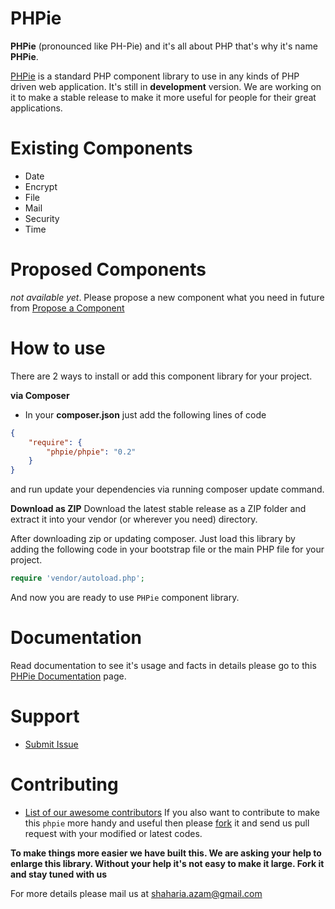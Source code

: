 PHPie
=====
**PHPie** (pronounced like PH-Pie) and it's all about PHP that's why it's name **PHPie**.

[PHPie](https://github.com/phpie/phpie) is a standard PHP component library to use in any kinds of PHP driven web application. It's still in **development** version. We are working on it to make a stable release to make it more useful for people for their great applications.

Existing Components
======
- Date
- Encrypt
- File
- Mail
- Security
- Time

Proposed Components
======
 _not available yet_. Please propose a new component what you need in future from [Propose a Component](https://github.com/phpie/phpie/issues/new)
 
How to use
======
There are 2 ways to install or add this component library for your project.

**via Composer**
- In your **composer.json** just add the following lines of code

```json
{
    "require": {
        "phpie/phpie": "0.2"
    }
}
```
and run update your dependencies via running composer update command.

**Download as ZIP**
Download the latest stable release as a ZIP folder and extract it into your vendor (or wherever you need) directory.

After downloading zip or updating composer. Just load this library by adding the following code in your bootstrap file or the main PHP file for your project.

```php
require 'vendor/autoload.php';
```

And now you are ready to use `PHPie` component library.

Documentation
======
Read documentation to see it's usage and facts in details please go to this [PHPie Documentation](https://github.com/phpie/phpie/wiki) page.

Support
======
- [Submit Issue](https://github.com/phpie/phpie/issues/new)


Contributing
======
- [List of our awesome contributors](https://github.com/phpie/phpie/graphs/contributors)
If you also want to contribute to make this `phpie` more handy and useful then please [fork](https://github.com/phpie/phpie/fork) it and send us pull request with your modified or latest codes.

**To make things more easier we have built this. We are asking your help to enlarge this library. Without your help it's not easy to make it large. Fork it and stay tuned with us**


For more details please mail us at shaharia.azam@gmail.com
